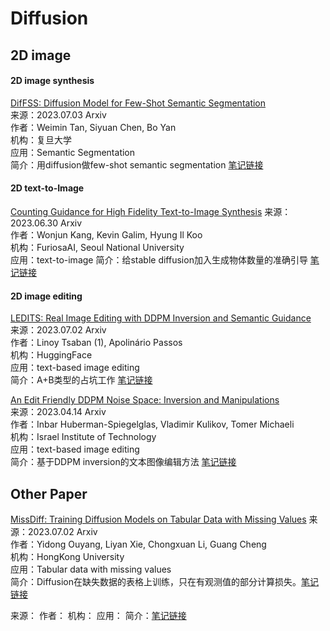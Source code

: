 # Diffusion
## 2D image

#### 2D image synthesis
[DifFSS: Diffusion Model for Few-Shot Semantic Segmentation](https://arxiv.org/abs/2307.00773)  
来源：2023.07.03 Arxiv  
作者：Weimin Tan, Siyuan Chen, Bo Yan  
机构：复旦大学  
应用：Semantic Segmentation  
简介：用diffusion做few-shot semantic segmentation [笔记链接](https://github.com/xuekt98/readed-papers/blob/main/2023/2023.07/%E7%95%A5%E8%AF%BB%E6%96%87%E7%AB%A0.md)  

#### 2D text-to-Image
[Counting Guidance for High Fidelity Text-to-Image Synthesis](https://arxiv.org/abs/2306.17567)
来源：2023.06.30 Arxiv  
作者：Wonjun Kang, Kevin Galim, Hyung Il Koo  
机构：FuriosaAI, Seoul National University  
应用：text-to-image
简介：给stable diffusion加入生成物体数量的准确引导 [笔记链接](https://github.com/xuekt98/readed-papers/blob/main/2023/2023.07/044_SSS_Counting%20Guidance%20for%20High%20Fidelity%20Text-to-Image%20Synthesis.md)  


#### 2D image editing
[LEDITS: Real Image Editing with DDPM Inversion and Semantic Guidance](https://arxiv.org/abs/2307.00522)  
来源：2023.07.02 Arxiv  
作者：Linoy Tsaban (1), Apolinário Passos  
机构：HuggingFace  
应用：text-based image editing  
简介：A+B类型的占坑工作 [笔记链接](https://github.com/xuekt98/readed-papers/blob/main/2023/2023.07/%E7%95%A5%E8%AF%BB%E6%96%87%E7%AB%A0.md)  

[An Edit Friendly DDPM Noise Space: Inversion and Manipulations](https://arxiv.org/abs/2304.06140)  
来源：2023.04.14 Arxiv  
作者：Inbar Huberman-Spiegelglas, Vladimir Kulikov, Tomer Michaeli  
机构：Israel Institute of Technology  
应用：text-based image editing  
简介：基于DDPM inversion的文本图像编辑方法 [笔记链接](https://github.com/xuekt98/readed-papers/blob/main/2023/2023.07/%E7%95%A5%E8%AF%BB%E6%96%87%E7%AB%A0.md)    


## Other Paper
[MissDiff: Training Diffusion Models on Tabular Data with Missing Values](https://arxiv.org/abs/2307.00467)
来源：2023.07.02 Arxiv  
作者：Yidong Ouyang, Liyan Xie, Chongxuan Li, Guang Cheng  
机构：HongKong University  
应用：Tabular data with missing values  
简介：Diffusion在缺失数据的表格上训练，只在有观测值的部分计算损失。[笔记链接](https://github.com/xuekt98/readed-papers/blob/main/2023/2023.07/%E7%95%A5%E8%AF%BB%E6%96%87%E7%AB%A0.md)    





[]()
来源：
作者：
机构：
应用：
简介：[笔记链接]()
